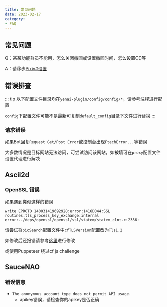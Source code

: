 ```yaml
---
title: 常见问题
date: 2023-02-17
category:
- FAQ
---
```

<Boxx/>

## 常见问题
Q：某某功能群员不能用，怎么关闭撤回或设置撤回时间，怎么设置CD等

A：请移步[Pixiv#设置](./features/Pixiv#设置)

## 错误排查

::: tip
以下配置文件目录均在`yenai-plugin/config/config/*`，请参考注释进行配置

`config`下配置文件可能不是最新可复制`default_config`目录下文件进行替换
:::

### 请求错误
如果Bot回复`Request Get/Post Error`或控制台出现`FtechError...`等错误

大多数情况是目标网站无法访问，可尝试访问该网站，如被墙可在`proxy`配置文件设置代理进行解决

## Ascii2d
### OpenSSL 错误
如果遇到类似这样的错误

```
write EPROTO 140031419692928:error:1416D044:SSL routines:tls_process_key_exchange:internal error:../deps/openssl/openssl/ssl/statem/statem_clnt.c:2336:
```

请尝试将`picSearch`配置文件中`cfTLSVersion`配置改为`Tls1.2`

如修改后还报错请参考[这里](https://github.com/Tsuk1ko/cq-picsearcher-bot/wiki/%E5%B8%B8%E8%A7%81%E9%97%AE%E9%A2%98#ascii2d)进行修改

或使用Puppeteer 绕过cf js challenge
  
## SauceNAO
### 错误信息
- `
The anonymous account type does not permit API usage.
`
  - apikey错误，请检查你的apikey是否正确
